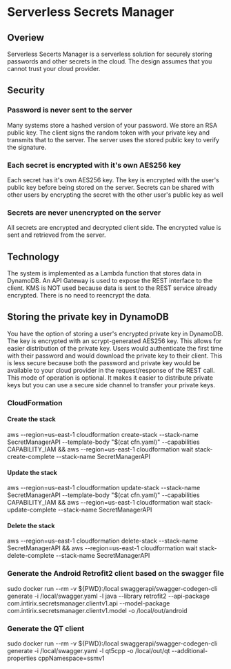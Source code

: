 # Serverless Secrets Manager

## Overiew

Serverless Secerts Manager is a serverless solution for securely storing passwords and other
secrets in the cloud.  The design assumes that you cannot trust your cloud provider.

## Security

### Password is never sent to the server

Many systems store a hashed version of your password.  We store an RSA public key.  The client
signs the random token with your private key and transmits that to the server.  The server
uses the stored public key to verify the signature.

### Each secret is encrypted with it's own AES256 key

Each secret has it's own AES256 key.  The key is encrypted with the user's public key before
being stored on the server.  Secrets can be shared with other users by encrypting the secret
with the other user's public key as well

### Secrets are never unencrypted on the server

All secrets are encrypted and decrypted client side.  The encrypted value is sent and retrieved
from the server.

## Technology

The system is implemented as a Lambda function that stores data in DynamoDB.  An API Gateway
is used to expose the REST interface to the client.  KMS is NOT used because data is sent
to the REST service already encrypted.  There is no need to reencrypt the data.


## Storing the private key in DynamoDB

You have the option of storing a user's encrypted private key in DynamoDB.  The key is
encrypted with an scrypt-generated AES256 key.  This allows for easier distribution of
the private key.  Users would authenticate the first time with their password and would
download the private key to their client.  This is less secure because both the password
and private key would be available to your cloud provider in the request/response of the
REST call.  This mode of operation is optional.  It makes it easier to distribute private
keys but you can use a secure side channel to transfer your private keys.


### CloudFormation

#### Create the stack

aws --region=us-east-1 cloudformation create-stack --stack-name SecretManagerAPI --template-body "$(cat cfn.yaml)" --capabilities CAPABILITY_IAM && aws --region=us-east-1 cloudformation wait stack-create-complete --stack-name SecretManagerAPI


#### Update the stack

aws --region=us-east-1 cloudformation update-stack --stack-name SecretManagerAPI --template-body "$(cat cfn.yaml)" --capabilities CAPABILITY_IAM && aws --region=us-east-1 cloudformation wait stack-update-complete --stack-name SecretManagerAPI


#### Delete the stack

aws --region=us-east-1 cloudformation delete-stack --stack-name SecretManagerAPI && aws --region=us-east-1 cloudformation wait stack-delete-complete --stack-name SecretManagerAPI

### Generate the Android Retrofit2 client based on the swagger file

sudo docker run --rm -v ${PWD}:/local swaggerapi/swagger-codegen-cli generate -i /local/swagger.yaml -l java --library retrofit2 --api-package com.intirix.secretsmanager.clientv1.api --model-package com.intirix.secretsmanager.clientv1.model -o /local/out/android

### Generate the QT client

sudo docker run --rm -v ${PWD}:/local swaggerapi/swagger-codegen-cli generate -i /local/swagger.yaml -l qt5cpp -o /local/out/qt --additional-properties cppNamespace=ssmv1

